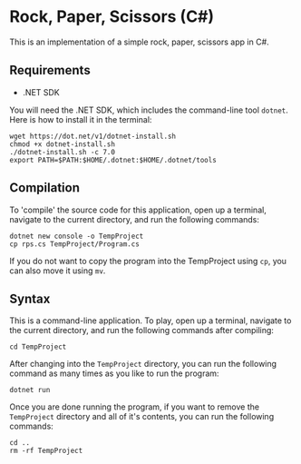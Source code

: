 # Rock, Paper, Scissors (C#)

This is an implementation of a simple rock, paper, scissors app in C#.

## Requirements

- .NET SDK

You will need the .NET SDK, which includes the command-line tool `dotnet`. Here is how to install it in the terminal:

```
wget https://dot.net/v1/dotnet-install.sh
chmod +x dotnet-install.sh
./dotnet-install.sh -c 7.0
export PATH=$PATH:$HOME/.dotnet:$HOME/.dotnet/tools
```

## Compilation

To 'compile' the source code for this application, open up a terminal, navigate
to the current directory, and run the following commands:

```
dotnet new console -o TempProject
cp rps.cs TempProject/Program.cs
```

If you do not want to copy the program into the TempProject using `cp`, you can also move it using `mv`.

## Syntax

This is a command-line application. To play, open up a terminal, navigate to
the current directory, and run the following commands after compiling:

```
cd TempProject
```

After changing into the `TempProject` directory, you can run the following command as many times as you like to run the program:

```
dotnet run
```

Once you are done running the program, if you want to remove the `TempProject` directory and all of it's contents, you can run the following commands:

```
cd ..
rm -rf TempProject
```
